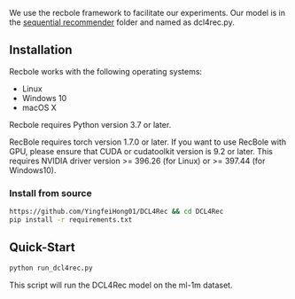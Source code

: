 We use the recbole framework to facilitate our experiments. Our model is in the [sequential recommender](./recbole/model/sequential_recommender) folder and named as dcl4rec.py. 

## Installation

Recbole works with the following operating systems:

* Linux
* Windows 10
* macOS X

Recbole requires Python version 3.7 or later.

RecBole requires torch version 1.7.0 or later. If you want to use RecBole with GPU,
please ensure that CUDA or cudatoolkit version is 9.2 or later.
This requires NVIDIA driver version >= 396.26 (for Linux) or >= 397.44 (for Windows10).

### Install from source
```bash
https://github.com/YingfeiHong01/DCL4Rec && cd DCL4Rec
pip install -r requirements.txt
```

## Quick-Start
```bash
python run_dcl4rec.py
```

This script will run the DCL4Rec model on the ml-1m dataset.
